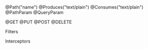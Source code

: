 @Path("name")
@Produces("text/plain")
@Consumes("text/plain")
@PathParam
@QueryParam

@GET
@PUT
@POST
@DELETE

Filters

Interceptors

